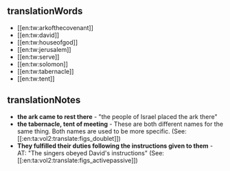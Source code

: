 ## translationWords

* [[en:tw:arkofthecovenant]]
* [[en:tw:david]]
* [[en:tw:houseofgod]]
* [[en:tw:jerusalem]]
* [[en:tw:serve]]
* [[en:tw:solomon]]
* [[en:tw:tabernacle]]
* [[en:tw:tent]]

## translationNotes

* **the ark came to rest there** - "the people of Israel placed the ark there"
* **the tabernacle, tent of meeting** - These are both different names for the same thing. Both names are used to be more specific. (See: [[:en:ta:vol2:translate:figs_doublet]])
* **They fulfilled their duties following the instructions given to them** - AT: "The singers obeyed David's instructions" (See: [[:en:ta:vol2:translate:figs_activepassive]])
